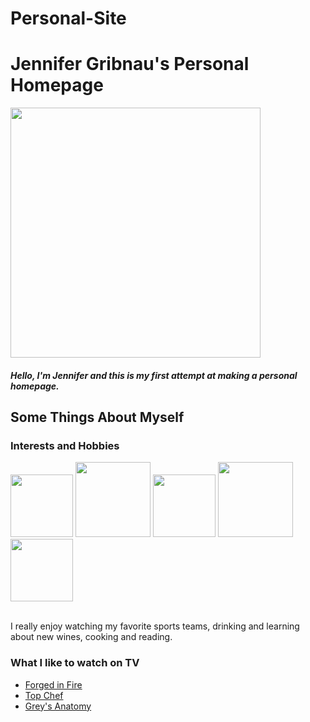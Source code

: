 # Personal-Site
<html> 
  <head> <h1>  
    Jennifer Gribnau's Personal Homepage 
    </h1>  </head>     
  <img src="https://scontent-iad3-1.xx.fbcdn.net/v/t1.0-9/11102866_10153233350560948_1401169121153207298_n.jpg?_nc_cat=100&_nc_ht=scontent-iad3-1.xx&oh=fa02d0a1776bf8cde22ac9803745b2c2&oe=5CF729EB" height="400" width="400">
  </img>
  <h5>  <p> Hello, I'm Jennifer and this is my first attempt at making a personal homepage. </p>
  </h5>
<body>
  <h2>
    Some Things About Myself  </h2>
  
  <h3> Interests and Hobbies  </h3>
<div class="row">
<img src="http://toreronetwork.sandiego.edu/s/1374/images/gid2/editor/regional/regional_events/sanfrancisco/sf_giants.jpg" height="100" width="100">
  </img>
  <img src="https://cdn7.bigcommerce.com/s-a4w28t94lu/images/stencil/500x659/products/78310/85224/13261-nfl-san-francisco-49ers-foil-balloon2__02099.1492707747.jpg?c=2" height="120" width="120"> </img>
  <img src="http://www.gusclemensonwine.com/wp-content/uploads/2018/12/La-Jota-Merlot-Howell-Mountain-Napa-Valley-2015.jpg" height="100" width="100"> </img>
  <img src="https://cdn7.bigcommerce.com/s-a4w28t94lu/images/stencil/500x659/products/78310/85224/13261-nfl-san-francisco-49ers-foil-balloon2__02099.1492707747.jpg?c=2" height="120" width="120"> </img>
  <img src="https://usateatsiptrip.files.wordpress.com/2018/03/gettyimages-887636042.jpg?w=1000&h=600&crop=1" height="100" width="100"> </img>
  </div>
  <br> <p>
  I really enjoy watching my favorite sports teams, drinking and learning about new wines, cooking and reading.

<h3> What I like to watch on TV </h3>
<ul>
  <li>  <a href="https://www.youtube.com/watch?v=PB-IdRkquxs" target="_blank">Forged in Fire</a></li>
  <li>  <a href="http://www.bravotv.com/top-chef" target="_blank">Top Chef</a></li>
  <li> <a href="https://abc.go.com/shows/greys-anatomy" target="_blank">Grey's Anatomy</a></li>
